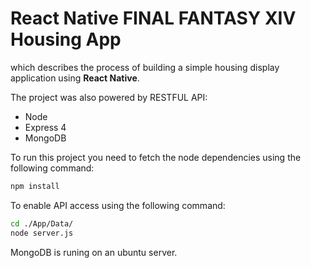 # React Native FINAL FANTASY XIV Housing App

which describes the process of building a simple housing display application using **React Native**.

The project was also powered by RESTFUL API:

* Node
* Express 4
* MongoDB 

To run this project you need to fetch the node dependencies using the following command:

```bash
npm install
```

To enable API access using the following command:

```bash
cd ./App/Data/
node server.js
```

MongoDB is runing on an ubuntu server.

